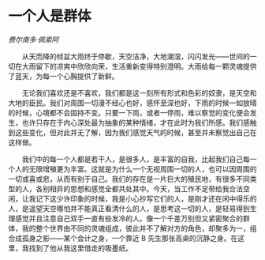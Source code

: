 # 一个人是群体

*费尔南多·佩索阿*

　　从天而降的倾盆大雨终于停歇，天空洁净，大地潮湿，闪闪发光——世间的一切在大雨留下的凉爽中欣欣向荣，生活重新变得特别澄明。大雨给每一颗灵魂提供了蓝天，为每一个心胸提供了新鲜。

　　无论我们喜欢还是不喜欢，我们都是这一刻所有形式和色彩的奴隶，是天空和大地的臣民。我们对周围一切漫不经心也好，感怀至深也好，下雨的时候一如放晴的时候，心境都不会固持不变。只要一下雨，或者一停雨，难以察觉的变化便会发生，也许只存在于内心深处最为抽象的某种情绪，才在此时为我们所感。我们感触到这些变化，但对此并无了解，因为我们感觉天气的时候，甚至并未察觉出自己在这样做。

　　我们中的每一个人都是若干人，是很多人，是丰富的自我，比起我们自己每一个人的无限增殖更为丰富。这就是为什么一个无视周围一切的人，也可以因周围的一切或喜或悲，从而有别于自己。我们的存在是一片巨大的殖民地，有很多不同类型的人，各别相异的思想和感觉全都共处其中。今天，当工作不足带给我合法空闲，让我记下这少许印象的时候，我是小心抄写它们的人，是刚才还在闲中得乐的人，是遥望天空哪怕并不能真正看清什么的人，是思考这一切的人，是轻易得到生理感觉并且注意自己双手一直有些发冷的人。像一个千差万别但又紧密聚合的群体，我的整个世界由不同的灵魂组成，彼此并不了解对方的角色，却聚多为一，组合成孤身之影——某个会计之身，一个靠近 B 先生那张高桌的沉静之身。在这里，我找到了他从我这里借走的吸墨纸。